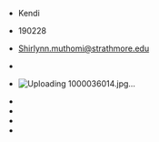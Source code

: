 - Kendi
- 190228
- Shirlynn.muthomi@strathmore.edu
- 
- ![Uploading 1000036014.jpg…]()

- 
- 
- 
- 

<!---
shirlynnk/shirlynnk is a ✨ special ✨ repository because its `README.md` (this file) appears on your GitHub profile.
You can click the Preview link to take a look at your changes.
--->
